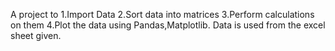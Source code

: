 A project to 
1.Import Data
2.Sort data into matrices
3.Perform calculations on them
4.Plot the data using Pandas,Matplotlib.
Data is used from the excel sheet given.

